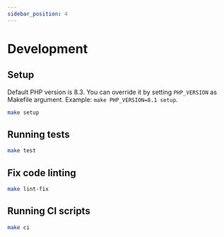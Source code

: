 ```yaml
---
sidebar_position: 4
---
```


# Development

## Setup

Default PHP version is 8.3. You can override it by setting `PHP_VERSION` as Makefile argument. Example: `make PHP_VERSION=8.1 setup`.

```sh
make setup
```

## Running tests

```sh
make test
```

## Fix code linting

```sh
make lint-fix
```

## Running CI scripts

```sh
make ci
```
